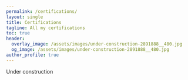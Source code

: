 ```yaml
---
permalink: /certifications/
layout: single
title: Certifications 
tagline: All my certifications
toc: true
header:
  overlay_image: /assets/images/under-construction-2891888__480.jpg
  og_image: /assets/images/under-construction-2891888__480.jpg
author_profile: true
---
```




Under construction
